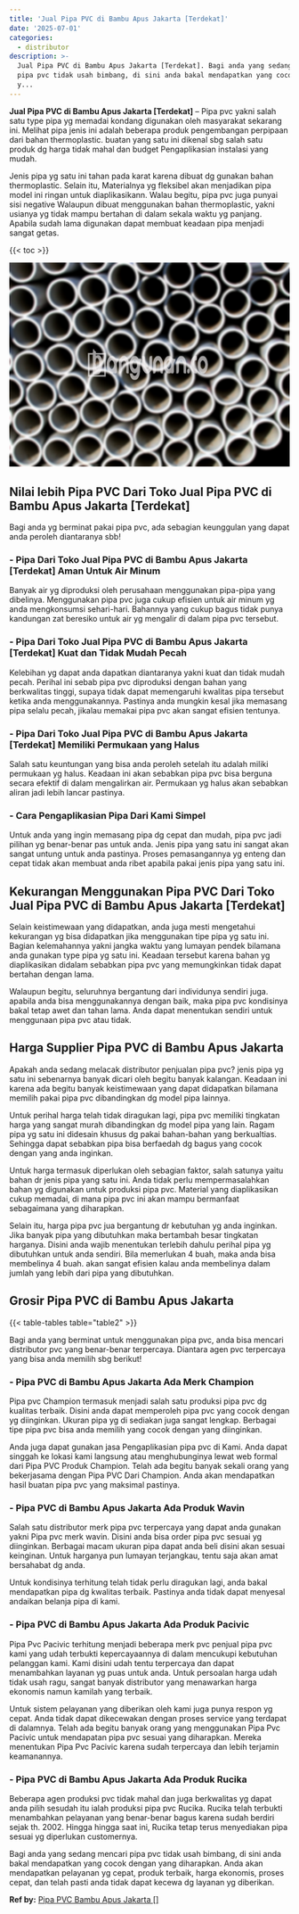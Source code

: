 ```yaml
---
title: 'Jual Pipa PVC di Bambu Apus Jakarta [Terdekat]'
date: '2025-07-01'
categories:
  - distributor
description: >-
  Jual Pipa PVC di Bambu Apus Jakarta [Terdekat]. Bagi anda yang sedang mencari
  pipa pvc tidak usah bimbang, di sini anda bakal mendapatkan yang cocok dengan
  y...
---
```


**Jual Pipa PVC di Bambu Apus Jakarta \[Terdekat\]** – Pipa pvc yakni salah satu type pipa yg memadai kondang digunakan oleh masyarakat sekarang ini. Melihat pipa jenis ini adalah beberapa produk pengembangan perpipaan dari bahan thermoplastic. buatan yang satu ini dikenal sbg salah satu produk dg harga tidak mahal dan budget Pengaplikasian instalasi yang mudah.

Jenis pipa yg satu ini tahan pada karat karena dibuat dg gunakan bahan thermoplastic. Selain itu, Materialnya yg fleksibel akan menjadikan pipa model ini ringan untuk diaplikasikann. Walau begitu, pipa pvc juga punyai sisi negative Walaupun dibuat menggunakan bahan thermoplastic, yakni usianya yg tidak mampu bertahan di dalam sekala waktu yg panjang. Apabila sudah lama digunakan dapat membuat keadaan pipa menjadi sangat getas.

{{< toc >}}

![Jual Pipa PVC di Bambu Apus Jakarta [Terdekat]](/images/jaul-pipa-pvc-50.png)

## Nilai lebih Pipa PVC Dari Toko Jual Pipa PVC di Bambu Apus Jakarta \[Terdekat\]

Bagi anda yg berminat pakai pipa pvc, ada sebagian keunggulan yang dapat anda peroleh diantaranya sbb!

### \- Pipa Dari Toko Jual Pipa PVC di Bambu Apus Jakarta \[Terdekat\] Aman Untuk Air Minum

Banyak air yg diproduksi oleh perusahaan menggunakan pipa-pipa yang dibelinya. Menggunakan pipa pvc juga cukup efisien untuk air minum yg anda mengkonsumsi sehari-hari. Bahannya yang cukup bagus tidak punya kandungan zat beresiko untuk air yg mengalir di dalam pipa pvc tersebut.

### \- Pipa Dari Toko Jual Pipa PVC di Bambu Apus Jakarta \[Terdekat\] Kuat dan Tidak Mudah Pecah

Kelebihan yg dapat anda dapatkan diantaranya yakni kuat dan tidak mudah pecah. Perihal ini sebab pipa pvc diproduksi dengan bahan yang berkwalitas tinggi, supaya tidak dapat memengaruhi kwalitas pipa tersebut ketika anda menggunakannya. Pastinya anda mungkin kesal jika memasang pipa selalu pecah, jikalau memakai pipa pvc akan sangat efisien tentunya.

### \- Pipa Dari Toko Jual Pipa PVC di Bambu Apus Jakarta \[Terdekat\] Memiliki Permukaan yang Halus

Salah satu keuntungan yang bisa anda peroleh setelah itu adalah miliki permukaan yg halus. Keadaan ini akan sebabkan pipa pvc bisa berguna secara efektif di dalam mengalirkan air. Permukaan yg halus akan sebabkan aliran jadi lebih lancar pastinya.

### \- Cara Pengaplikasian Pipa Dari Kami Simpel

Untuk anda yang ingin memasang pipa dg cepat dan mudah, pipa pvc jadi pilihan yg benar-benar pas untuk anda. Jenis pipa yang satu ini sangat akan sangat untung untuk anda pastinya. Proses pemasangannya yg enteng dan cepat tidak akan membuat anda ribet apabila pakai jenis pipa yang satu ini.

## Kekurangan Menggunakan Pipa PVC Dari Toko Jual Pipa PVC di Bambu Apus Jakarta \[Terdekat\]

Selain keistimewaan yang didapatkan, anda juga mesti mengetahui kekurangan yg bisa didapatkan jika menggunakan tipe pipa yg satu ini. Bagian kelemahannya yakni jangka waktu yang lumayan pendek bilamana anda gunakan type pipa yg satu ini. Keadaan tersebut karena bahan yg diaplikasikan didalam sebabkan pipa pvc yang memungkinkan tidak dapat bertahan dengan lama.

Walaupun begitu, seluruhnya bergantung dari individunya sendiri juga. apabila anda bisa menggunakannya dengan baik, maka pipa pvc kondisinya bakal tetap awet dan tahan lama. Anda dapat menentukan sendiri untuk menggunaan pipa pvc atau tidak.

## Harga Supplier Pipa PVC di Bambu Apus Jakarta

Apakah anda sedang melacak distributor penjualan pipa pvc? jenis pipa yg satu ini sebenarnya banyak dicari oleh begitu banyak kalangan. Keadaan ini karena ada begitu banyak keistimewaan yang dapat didapatkan bilamana memilih pakai pipa pvc dibandingkan dg model pipa lainnya.

Untuk perihal harga telah tidak diragukan lagi, pipa pvc memiliki tingkatan harga yang sangat murah dibandingkan dg model pipa yang lain. Ragam pipa yg satu ini didesain khusus dg pakai bahan-bahan yang berkualtias. Sehingga dapat sebabkan pipa bisa berfaedah dg bagus yang cocok dengan yang anda inginkan.

Untuk harga termasuk diperlukan oleh sebagian faktor, salah satunya yaitu bahan dr jenis pipa yang satu ini. Anda tidak perlu mempermasalahkan bahan yg digunakan untuk produksi pipa pvc. Material yang diaplikasikan cukup memadai, di mana pipa pvc ini akan mampu bermanfaat sebagaimana yang diharapkan.

Selain itu, harga pipa pvc jua bergantung dr kebutuhan yg anda inginkan. Jika banyak pipa yang dibutuhkan maka bertambah besar tingkatan harganya. Disini anda wajib menentukan terlebih dahulu perihal pipa yg dibutuhkan untuk anda sendiri. Bila memerlukan 4 buah, maka anda bisa membelinya 4 buah. akan sangat efisien kalau anda membelinya dalam jumlah yang lebih dari pipa yang dibutuhkan.

## Grosir Pipa PVC di Bambu Apus Jakarta

{{< table-tables table="table2" >}}

Bagi anda yang berminat untuk menggunakan pipa pvc, anda bisa mencari distributor pvc yang benar-benar terpercaya. Diantara agen pvc terpercaya yang bisa anda memilih sbg berikut!

### \- Pipa PVC di Bambu Apus Jakarta Ada Merk Champion

Pipa pvc Champion termasuk menjadi salah satu produksi pipa pvc dg kualitas terbaik. Disini anda dapat memperoleh pipa pvc yang cocok dengan yg diinginkan. Ukuran pipa yg di sediakan juga sangat lengkap. Berbagai tipe pipa pvc bisa anda memilih yang cocok dengan yang diinginkan.

Anda juga dapat gunakan jasa Pengaplikasian pipa pvc di Kami. Anda dapat singgah ke lokasi kami langsung atau menghubunginya lewat web formal dari Pipa PVC Produk Champion. Telah ada begitu banyak sekali orang yang bekerjasama dengan Pipa PVC Dari Champion. Anda akan mendapatkan hasil buatan pipa pvc yang maksimal pastinya.

### \- Pipa PVC di Bambu Apus Jakarta Ada Produk Wavin

Salah satu distributor merk pipa pvc terpercaya yang dapat anda gunakan yakni Pipa pvc merk wavin. Disini anda bisa order pipa pvc sesuai yg diinginkan. Berbagai macam ukuran pipa dapat anda beli disini akan sesuai keinginan. Untuk harganya pun lumayan terjangkau, tentu saja akan amat bersahabat dg anda.

Untuk kondisinya terhitung telah tidak perlu diragukan lagi, anda bakal mendapatkan pipa dg kwalitas terbaik. Pastinya anda tidak dapat menyesal andaikan belanja pipa di kami.

### \- Pipa PVC di Bambu Apus Jakarta Ada Produk Pacivic

Pipa Pvc Pacivic terhitung menjadi beberapa merk pvc penjual pipa pvc kami yang udah terbukti kepercayaannya di dalam mencukupi kebutuhan pelanggan kami. Kami disini udah tentu terpercaya dan dapat menambahkan layanan yg puas untuk anda. Untuk persoalan harga udah tidak usah ragu, sangat banyak distributor yang menawarkan harga ekonomis namun kamilah yang terbaik.

Untuk sistem pelayanan yang diberikan oleh kami juga punya respon yg cepat. Anda tidak dapat dikecewakan dengan proses service yang terdapat di dalamnya. Telah ada begitu banyak orang yang menggunakan Pipa Pvc Pacivic untuk mendapatan pipa pvc sesuai yang diharapkan. Mereka menentukan Pipa Pvc Pacivic karena sudah terpercaya dan lebih terjamin keamanannya.

### \- Pipa PVC di Bambu Apus Jakarta Ada Produk Rucika

Beberapa agen produksi pvc tidak mahal dan juga berkwalitas yg dapat anda pilih sesudah itu ialah produksi pipa pvc Rucika. Rucika telah terbukti menambahkan pelayanan yang benar-benar bagus karena sudah berdiri sejak th. 2002. Hingga hingga saat ini, Rucika tetap terus menyediakan pipa sesuai yg diperlukan customernya.

Bagi anda yang sedang mencari pipa pvc tidak usah bimbang, di sini anda bakal mendapatkan yang cocok dengan yang diharapkan. Anda akan mendapatkan pelayanan yg cepat, produk terbaik, harga ekonomis, proses cepat, dan telah pasti anda tidak dapat kecewa dg layanan yg diberikan.

**Ref by:** [Pipa PVC Bambu Apus Jakarta []](https://id.wikipedia.org/wiki/Pipa)
